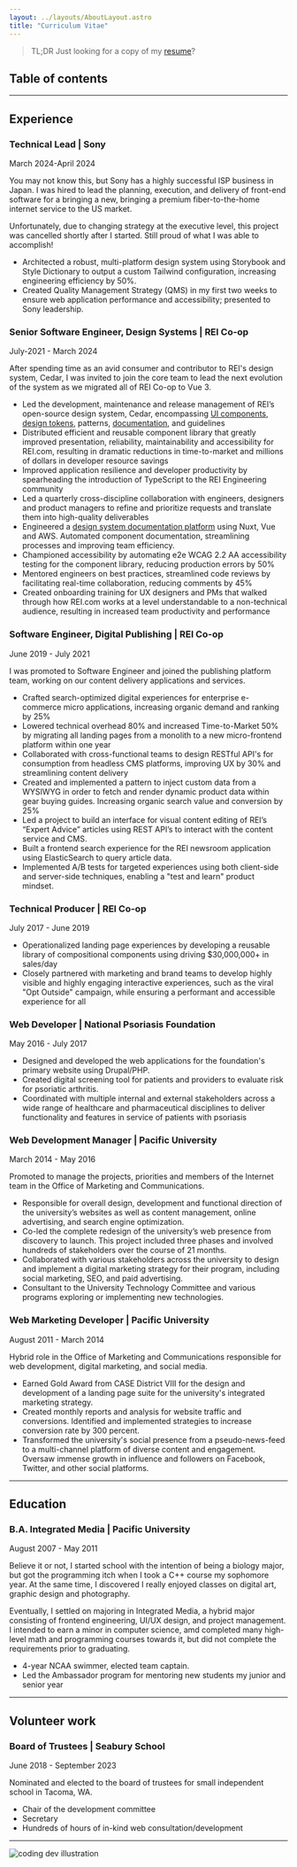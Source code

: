 ```yaml
---
layout: ../layouts/AboutLayout.astro
title: "Curriculum Vitae"
---
```


> TL;DR Just looking for a copy of my [resume](/assets/ben-griffin-resume.pdf)?

## Table of contents

---

## Experience

### Technical Lead | Sony

<span id="sony" class="text-sm text-gray-300">March 2024-April 2024</span>

You may not know this, but Sony has a highly successful ISP business in Japan. I was hired to lead the planning, execution, and delivery of front-end software for a bringing a new, bringing a premium fiber-to-the-home internet service to the US market.

Unfortunately, due to changing strategy at the executive level, this project was cancelled shortly after I started. Still proud of what I was able to accomplish!

- Architected a robust, multi-platform design system using Storybook and Style Dictionary to output a custom Tailwind configuration, increasing engineering efficiency by 50%.
- Created Quality Management Strategy (QMS) in my first two weeks to ensure web application performance and accessibility; presented to Sony leadership.

### Senior Software Engineer, Design Systems | REI Co-op

<span id="rei" class="text-sm text-gray-300">July-2021 - March 2024</span>

After spending time as an avid consumer and contributor to REI's design system, Cedar, I was invited to join the core team to lead the next evolution of the system as we migrated all of REI Co-op to Vue 3.

- Led the development, maintenance and release management of REI’s open-source design system, Cedar, encompassing [UI components](https://github.com/rei/rei-cedar), [design tokens](https://github.com/rei/rei-cedar-tokens), patterns, [documentation](https://cedar.rei.com), and guidelines
- Distributed efficient and reusable component library that greatly improved presentation, reliability, maintainability and accessibility for REI.com, resulting in dramatic reductions in time-to-market and millions of dollars in developer resource savings
- Improved application resilience and developer productivity by spearheading the introduction of TypeScript to the REI Engineering community
- Led a quarterly cross-discipline collaboration with engineers, designers and product managers to refine and prioritize requests and translate them into high-quality deliverables
- Engineered a [design system documentation platform](https://cedar.rei.com) using Nuxt, Vue and AWS. Automated component documentation, streamlining processes and improving team efficiency.
- Championed accessibility by automating e2e WCAG 2.2 AA accessibility testing for the component library, reducing production errors by 50%
- Mentored engineers on best practices, streamlined code reviews by facilitating real-time collaboration, reducing comments by 45%
- Created onboarding training for UX designers and PMs that walked through how REI.com works at a level understandable to a non-technical audience, resulting in increased team productivity and performance

### Software Engineer, Digital Publishing | REI Co-op

<span class="text-sm text-gray-300">June 2019 - July 2021</span>

I was promoted to Software Engineer and joined the publishing platform team, working on our content delivery applications and services.

- Crafted search-optimized digital experiences for enterprise e-commerce micro applications, increasing organic demand and ranking by 25%
- Lowered technical overhead 80% and increased Time-to-Market 50% by migrating all landing pages from a monolith to a new micro-frontend platform within one year
- Collaborated with cross-functional teams to design RESTful API's for consumption from headless CMS platforms, improving UX by 30% and streamlining content delivery
- Created and implemented a pattern to inject custom data from a WYSIWYG in order to fetch and render dynamic product data within gear buying guides. Increasing organic search value and conversion by 25%
- Led a project to build an interface for visual content editing of REI’s “Expert Advice” articles using REST API’s to interact with the content service and CMS.
- Built a frontend search experience for the REI newsroom application using ElasticSearch to query article data.
- Implemented A/B tests for targeted experiences using both client-side and server-side techniques, enabling a "test and learn" product mindset.

### Technical Producer | REI Co-op

<span class="text-sm text-gray-300">July 2017 - June 2019</span>

- Operationalized landing page experiences by developing a reusable library of compositional components using driving $30,000,000+ in sales/day
- Closely partnered with marketing and brand teams to develop highly visible and highly engaging interactive experiences, such as the viral "Opt Outside" campaign, while ensuring a performant and accessible experience for all

### Web Developer | National Psoriasis Foundation

<span class="text-sm text-gray-300">May 2016 - July 2017</span>

- Designed and developed the web applications for the foundation's primary website using Drupal/PHP.
- Created digital screening tool for patients and providers to evaluate risk for psoriatic arthritis.
- Coordinated with multiple internal and external stakeholders across a wide range of healthcare and pharmaceutical disciplines to deliver functionality and features in service of patients with psoriasis

### Web Development Manager | Pacific University

<span class="text-sm text-gray-300">March 2014 - May 2016</span>

Promoted to manage the projects, priorities and members of the Internet team in the Office of Marketing and Communications.

- Responsible for overall design, development and functional direction of the university’s websites as well as content management, online advertising, and search engine optimization.
- Co-led the complete redesign of the university’s web presence from discovery to launch. This project included three phases and involved hundreds of stakeholders over the course of 21 months.
- Collaborated with various stakeholders across the university to design and implement a digital marketing strategy for their program, including social marketing, SEO, and paid advertising.
- Consultant to the University Technology Committee and various programs exploring or implementing new technologies.

### Web Marketing Developer | Pacific University

<span class="text-sm text-gray-300">August 2011 - March 2014</span>

Hybrid role in the Office of Marketing and Communications responsible for web development, digital marketing, and social media.

- Earned Gold Award from CASE District VIII for the design and development of a landing page suite for the university's integrated marketing strategy.
- Created monthly reports and analysis for website traffic and conversions. Identified and implemented strategies to increase conversion rate by 300 percent.
- Transformed the university's social presence from a pseudo-news-feed to a multi-channel platform of diverse content and engagement. Oversaw immense growth in influence and followers on Facebook, Twitter, and other social platforms.

---

<!--
## Projects

- Cedar Design System

  - https://cedar.rei.com is a documentation platform I built using Nuxt 3. I also made significant content contributions.
  - [@rei/rei-cedar](http://github.com/rei/rei-cedar) is the Vue 3 UI component library consumed by nearly every application customer-facing across REI's ecosystem. I migrated it from Vue 2/JSX to Vue 3 and then later again to Vue 3/TypeScript.

- REI Newsroom
  - [Landing page](https://www.rei.com/newsroom)
  - [Detail page](https://www.rei.com/newsroom/article/rei-co-op-releases-2023-impact-report-and-financials-reporting-3-76-billion-in-revenue)
  - [Search page](https://www.rei.com/newsroom/c/new-locations)
  - [Media page](https://www.rei.com/newsroom/multimedia) -->

## Education</h2>

### B.A. Integrated Media | Pacific University

<span id="education" class="text-sm text-gray-300">August 2007 - May 2011</span>

Believe it or not, I started school with the intention of being a biology major, but got the programming itch when I took a C++ course my sophomore year. At the same time, I discovered I really enjoyed classes on digital art, graphic design and photography.

Eventually, I settled on majoring in Integrated Media, a hybrid major consisting of frontend engineering, UI/UX design, and project management. I intended to earn a minor in computer science, amd completed many high-level math and programming courses towards it, but did not complete the requirements prior to graduating.

- 4-year NCAA swimmer, elected team captain.
- Led the Ambassador program for mentoring new students my junior and senior year

---

## Volunteer work

### Board of Trustees | Seabury School

<span class="text-sm text-gray-300">June 2018 - September 2023</span>

Nominated and elected to the board of trustees for small independent school in Tacoma, WA.

- Chair of the development committee
- Secretary
- Hundreds of hours of in-kind web consultation/development

---

<div>
  <img src="/assets/dev.svg" class="sm:w-1/2 mx-auto" alt="coding dev illustration">
</div>

